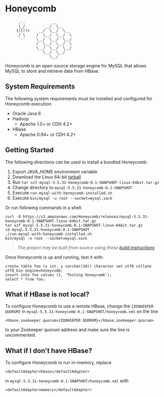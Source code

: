 # Honeycomb

```
      ,-.            __
      \_/         __/  \__
     {|||)<    __/  \__/  \__
      / \     /  \__/  \__/  \
      `-'     \__/  \__/  \__/
              /  \__/  \__/  \
              \__/  \__/  \__/
                 \__/  \__/
                    \__/

```

Honeycomb is an open-source storage engine for MySQL that allows MySQL to store and retrieve data from HBase.

## System Requirements

The following system requirements must be installed and configured for Honeycomb execution:

* Oracle Java 6
* Hadoop 
  * Apache 1.0+ or CDH 4.2+ 	
* HBase 
  * Apache 0.94+ or CDH 4.2+

## Getting Started

The following directions can be used to install a bundled Honeycomb:

1. Export JAVA_HOME environment variable
2. Download the Linux 64-bit [tarball](https://s3.amazonaws.com/Honeycomb/releases/mysql-5.5.31-honeycomb-0.1-SNAPSHOT-linux-64bit.tar.gz)
3. Run `tar xzf mysql-5.5.31-honeycomb-0.1-SNAPSHOT-linux-64bit.tar.gz`
4. Change directory to `mysql-5.5.31-honeycomb-0.1-SNAPSHOT`
5. Execute `run-mysql-with-honeycomb-installed.sh`
6. Execute `bin/mysql -u root --socket=mysql.sock`


Or run following commands in a shell:

```
curl -O https://s3.amazonaws.com/Honeycomb/releases/mysql-5.5.31-honeycomb-0.1-SNAPSHOT-linux-64bit.tar.gz
tar xzf mysql-5.5.31-honeycomb-0.1-SNAPSHOT-linux-64bit.tar.gz
cd mysql-5.5.31-honeycomb-0.1-SNAPSHOT
./run-mysql-with-honeycomb-installed.sh
bin/mysql -u root --socket=mysql.sock
```

> *The project may be built from source using these [build instructions](https://github.com/nearinfinity/honeycomb/wiki/Building-From-Source)*

Once Honeycomb is up and running, test it with:

```
create table foo (x int, y varchar(20)) character set utf8 collate utf8_bin engine=honeycomb;
insert into foo values (1, 'Testing Honeycomb');
select * from foo;
```

## What if HBase is not local?
To configure Honeycomb to use a remote HBase, change the `{ZOOKEEPER QUORUM}` in `mysql-5.5.31-honeycomb-0.1-SNAPSHOT/honeycomb.xml` on the line

```
<hbase.zookeeper.quorum>{ZOOKEEPER QUORUM}</hbase.zookeeper.quorum>
```
to your Zookeeper quorum address and make sure the line is uncommented.

## What if I don't have HBase?
To configure Honeycomb to run in-memory, replace

```
<defaultAdapter>hbase</defaultAdapter>
```
in `mysql-5.5.31-honeycomb-0.1-SNAPSHOT/honeycomb.xml` with

```
<defaultAdapter>memory</defaultAdapter>
```







